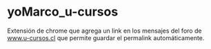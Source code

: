 yoMarco_u-cursos
================

Extensión de chrome que agrega un link en los mensajes del foro de www.u-cursos.cl que permite guardar el permalink automáticamente.

